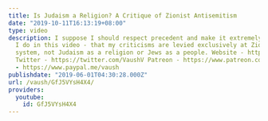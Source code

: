 ```yaml
---
title: Is Judaism a Religion? A Critique of Zionist Antisemitism
date: "2019-10-11T16:13:19+08:00"
type: video
description: I suppose I should respect precedent and make it extremely clear - as
  I do in this video - that my criticisms are levied exclusively at Zionism as a political
  system, not Judaism as a religion or Jews as a people. Website - https://www.vaush.gg/
  Twitter - https://twitter.com/VaushV Patreon - https://www.patreon.com/vaush Donate
  - https://www.paypal.me/vaush
publishdate: "2019-06-01T04:30:28.000Z"
url: /vaush/GfJ5VYsH4X4/
providers:
  youtube:
    id: GfJ5VYsH4X4
---
```

